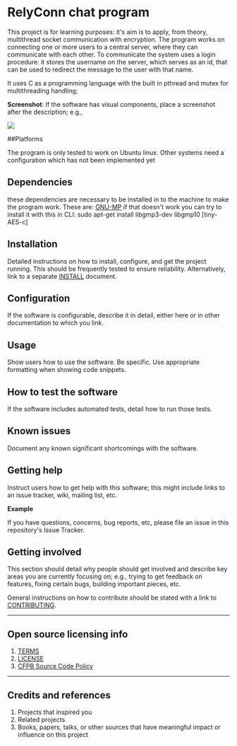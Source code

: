 # RelyConn chat program

This project is for learning purposes: it's aim is to apply, from theory, multithread socket communication with encryption. The program
works on connecting one or more users to a central server, where they can communicate with each other. To communicate the system uses a login procedure: it
stores the username on the server, which serves as an id, that can be used to redirect the message to the user with that name.

It uses C as a programming language with the built in pthread and mutex for multithreading handling; 

**Screenshot**: If the software has visual components, place a screenshot after the description; e.g.,

![](https://raw.githubusercontent.com/cfpb/open-source-project-template/main/screenshot.png)

##Platforms

The program is only tested to work on Ubuntu linux. Other systems need a configuration which has not been implemented yet
## Dependencies

these dependencies are necessary to be installed in to the machine to make the program work. These are:
[GNU-MP]()
if that doesn't work you can try to install it with this in CLI: sudo apt-get install libgmp3-dev libgmp10
[tiny-AES-c]

## Installation

Detailed instructions on how to install, configure, and get the project running.
This should be frequently tested to ensure reliability. Alternatively, link to
a separate [INSTALL](INSTALL.md) document.

## Configuration

If the software is configurable, describe it in detail, either here or in other documentation to which you link.

## Usage

Show users how to use the software.
Be specific.
Use appropriate formatting when showing code snippets.

## How to test the software

If the software includes automated tests, detail how to run those tests.

## Known issues

Document any known significant shortcomings with the software.

## Getting help

Instruct users how to get help with this software; this might include links to an issue tracker, wiki, mailing list, etc.

**Example**

If you have questions, concerns, bug reports, etc, please file an issue in this repository's Issue Tracker.

## Getting involved

This section should detail why people should get involved and describe key areas you are
currently focusing on; e.g., trying to get feedback on features, fixing certain bugs, building
important pieces, etc.

General instructions on _how_ to contribute should be stated with a link to [CONTRIBUTING](CONTRIBUTING.md).


----

## Open source licensing info
1. [TERMS](TERMS.md)
2. [LICENSE](LICENSE)
3. [CFPB Source Code Policy](https://github.com/cfpb/source-code-policy/)


----

## Credits and references

1. Projects that inspired you
2. Related projects
3. Books, papers, talks, or other sources that have meaningful impact or influence on this project
